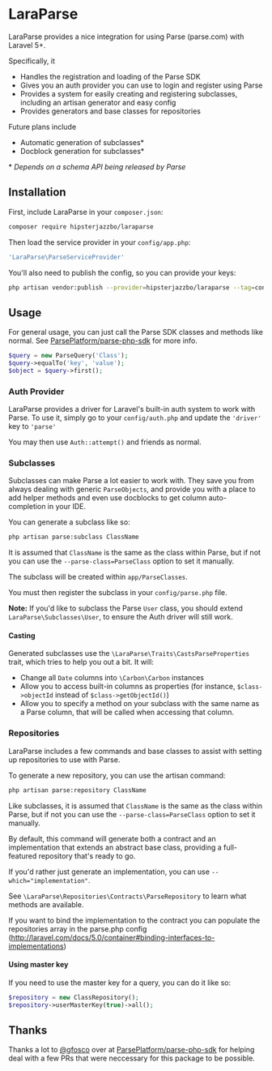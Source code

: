 # LaraParse

LaraParse provides a nice integration for using Parse (parse.com) with Laravel 5+.

Specifically, it

- Handles the registration and loading of the Parse SDK
- Gives you an auth provider you can use to login and register using Parse
- Provides a system for easily creating and registering subclasses, including an artisan generator and easy config
- Provides generators and base classes for repositories

Future plans include

- Automatic generation of subclasses*
- Docblock generation for subclasses*

\* *Depends on a schema API being released by Parse*

## Installation

First, include LaraParse in your `composer.json`:

```bash
composer require hipsterjazzbo/laraparse
```

Then load the service provider in your `config/app.php`:

```php
'LaraParse\ParseServiceProvider'
```

You'll also need to publish the config, so you can provide your keys:

```bash
php artisan vendor:publish --provider=hipsterjazzbo/laraparse --tag=config
```

## Usage

For general usage, you can just call the Parse SDK classes and methods like normal. See [ParsePlatform/parse-php-sdk](https://github.com/ParsePlatform/parse-php-sdk) for more info.

```php
$query = new ParseQuery('Class');
$query->equalTo('key', 'value');
$object = $query->first();
```

### Auth Provider

LaraParse provides a driver for Laravel's built-in auth system to work with Parse. To use it, simply go to your `config/auth.php` and update the `'driver'` key to `'parse'`

You may then use `Auth::attempt()` and friends as normal.

### Subclasses

Subclasses can make Parse a lot easier to work with. They save you from always dealing with generic `ParseObjects`, and provide you with a place to add helper methods and even use docblocks to get column auto-completion in your IDE.

You can generate a subclass like so:

```bash
php artisan parse:subclass ClassName
```

It is assumed that `ClassName` is the same as the class within Parse, but if not you can use the `--parse-class=ParseClass` option to set it manually.

The subclass will be created within `app/ParseClasses`.

You must then register the subclass in your `config/parse.php` file.

**Note:** If you'd like to subclass the Parse `User` class, you should extend `LaraParse\Subclasses\User`, to ensure the Auth driver will still work.

#### Casting

Generated subclasses use the `\LaraParse\Traits\CastsParseProperties` trait, which tries to help you out a bit. It will:

- Change all `Date` columns into `\Carbon\Carbon` instances
- Allow you to access built-in columns as properties (for instance, `$class->objectId` instead of `$class->getObjectId()`)
- Allow you to specify a method on your subclass with the same name as a Parse column, that will be called when accessing that column.

### Repositories

LaraParse includes a few commands and base classes to assist with setting up repositories to use with Parse.

To generate a new repository, you can use the artisan command:

```bash
php artisan parse:repository ClassName
```

Like subclasses, it is assumed that `ClassName` is the same as the class within Parse, but if not you can use the `--parse-class=ParseClass` option to set it manually.

By default, this command will generate both a contract and an implementation that extends an abstract base class, providing a full-featured repository that's ready to go.

If you'd rather just generate an implementation, you can use `--which="implementation"`.

See `\LaraParse\Repositories\Contracts\ParseRepository` to learn what methods are available.

If you want to bind the implementation to the contract you can populate the repositories array in the parse.php config (http://laravel.com/docs/5.0/container#binding-interfaces-to-implementations)

#### Using master key

If you need to use the master key for a query, you can do it like so:

```php
$repository = new ClassRepository();
$repository->userMasterKey(true)->all();
```

## Thanks

Thanks a lot to [@gfosco](https://github.com/gfosco) over at [ParsePlatform/parse-php-sdk](https://github.com/ParsePlatform/parse-php-sdk) for helping deal with a few PRs that were neccessary for this package to be possible.
